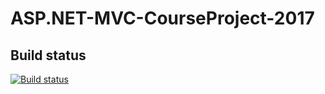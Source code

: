 ﻿# ASP.NET-MVC-CourseProject-2017

## Build status

[![Build status](https://ci.appveyor.com/api/projects/status/le6oxyhgows1cmtc?svg=true)](https://ci.appveyor.com/project/Borayvor/asp-net-mvc-courseproject-2017)